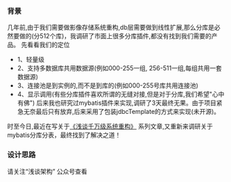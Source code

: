 ### 背景

   几年前,由于我们需要做影像存储系统重构,db层需要做到线性扩展,那么分库是必然要做的(分512个库)，我调研了市面上很多分库插件,都没有找到我们需要的产品。
   先看看我们的定位
   * 1、轻量级
   * 2、支持多数据库共用数据源(例如000-255一组, 256-511一组,每组共用一套数据源)
   * 3、连接池是到实例的,而不是到库的(例如000-255号库共用连接池)
   * 4、显示调用(有些分库插件喜欢所谓的无缝对接,但是对于分库,我们希望"心中有佛")
   后来我也研究过mybatis插件来实现,调研了3天最终无果。由于项目紧急无奈最后只有放弃,后来采用了包装jdbcTemplate的方式来实现(未开源)。
   
   时至今日,最近在写关于[《浅谈千万级系统重构》](http://bytearch.com/home/5) 系列文章,又重新来调研关于mybatis分库分表，最终找到了解决之道！
  
  ### 设计思路
  请关注“浅谈架构” 公众号查看
